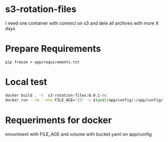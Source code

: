 # s3-rotation-files
I need one container with connect on s3 and dele all archives with more X days


# Prepare Requirements

`pip freeze > app/requirements.txt`

# Local test

```bash
docker build . -t  s3-rotation-files:0.0.1-rc
docker run --rm --env FILE_AGE="15" -v $(pwd)/app/config/:/app/config/ s3-rotation-files:0.0.1-rc
```

# Requeriments for docker

envoriment with FILE_AGE and volume with bucket.yaml on app/config